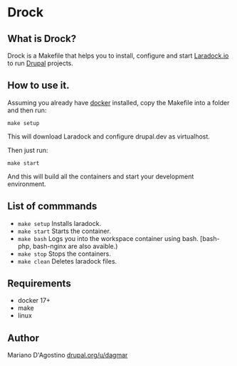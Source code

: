 # Drock

## What is Drock?

Drock is a Makefile that helps you to install, configure and start
[Laradock.io](https://github.com/laradock/laradock) to run
[Drupal](https://drupal.org) projects.

## How to use it.

Assuming you already have [docker](https://www.docker.com) installed, copy the
Makefile into a folder and then run:

`make setup`

This will download Laradock and configure drupal.dev as virtualhost.

Then just run:

`make start`

And this will build all the containers and start your development environment.

## List of commmands

- `make setup` Installs laradock.
- `make start` Starts the container.
- `make bash`  Logs you into the workspace container using bash. [bash-php, bash-nginx are also avaible.)
- `make stop`  Stops the containers.
- `make clean` Deletes laradock files.

## Requirements

- docker 17+
- make
- linux

## Author

Mariano D'Agostino [drupal.org/u/dagmar](https://www.drupal.org/user/154086)
